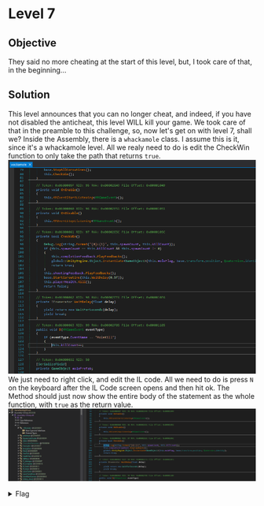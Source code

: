 # Level 7

## Objective
They said no more cheating at the start of this level, but, I took care of that, in the beginning...

## Solution
This level announces that you can no longer cheat, and indeed, if you have not disabled the anticheat, this level WILL kill
your game. We took care of that in the preamble to this challenge, so, now let's get on with level 7, shall we? Inside the
Assembly, there is a `whackamole` class. I assume this is it, since it's a whackamole level. All we realy need to do is 
edit the CheckWin function to only take the path that returns `true`.
<br/>
<img alt="Level 7 DNSpy" src="img/L7 wackamole.png" title="DNSpy IL Code"/>
<br/>
We just need to right click, and edit the IL code. All we need to do is press `N` on the keyboard after the IL Code screen
opens and then hit ok. The Method should just now show the entire body of the statement as the whole function, with `true`
as the return value.
<br/>
<img alt="Level 7 DNSpy" src="img/L7 wackamole method.png" title="DNSpy IL Code"/>
<br/>

<details>
<summary>Flag</summary>
GHCTF{nice_shooting_tex}  
<br/>
<img alt="Level 7 solution" height="400" src="img/L7.png" title="Flag" width="400"/>
</details>
